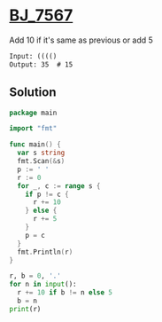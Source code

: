 # [BJ_7567](https://acmicpc.net/problem/7567)

Add 10 if it's same as previous or add 5

```txt
Input: (((()
Output: 35  # 15
```

## Solution

```go
package main

import "fmt"

func main() {
  var s string
  fmt.Scan(&s)
  p := ' '
  r := 0
  for _, c := range s {
    if p != c {
      r += 10
    } else {
      r += 5
    }
    p = c
  }
  fmt.Println(r)
}
```

```py
r, b = 0, '.'
for n in input():
  r += 10 if b != n else 5
  b = n
print(r)
```
